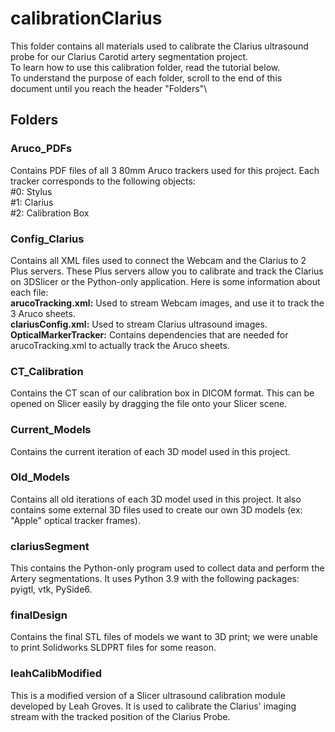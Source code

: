 # calibrationClarius

This folder contains all materials used to calibrate the Clarius ultrasound probe for our Clarius Carotid artery segmentation project.\
To learn how to use this calibration folder, read the tutorial below.\
To understand the purpose of each folder, scroll to the end of this document until you reach the header "Folders"\

## Folders
### Aruco_PDFs
Contains PDF files of all 3 80mm Aruco trackers used for this project. Each tracker corresponds to the following objects:\
#0: Stylus\
#1: Clarius\
#2: Calibration Box

### Config_Clarius
Contains all XML files used to connect the Webcam and the Clarius to 2 Plus servers. These Plus servers allow you to calibrate and track the Clarius on 3DSlicer or the Python-only application. Here is some information about each file:\
**arucoTracking.xml:** Used to stream Webcam images, and use it to track the 3 Aruco sheets.\
**clariusConfig.xml:** Used to stream Clarius ultrasound images.\
**OpticalMarkerTracker:** Contains dependencies that are needed for arucoTracking.xml to actually track the Aruco sheets.

### CT_Calibration
Contains the CT scan of our calibration box in DICOM format. This can be opened on Slicer easily by dragging the file onto your Slicer scene.

### Current_Models
Contains the current iteration of each 3D model used in this project.

### Old_Models
Contains all old iterations of each 3D model used in this project. It also contains some external 3D files used to create our own 3D models (ex: "Apple" optical tracker frames).

### clariusSegment
This contains the Python-only program used to collect data and perform the Artery segmentations. It uses Python 3.9 with the following packages: pyigtl, vtk, PySide6.

### finalDesign
Contains the final STL files of models we want to 3D print; we were unable to print Solidworks SLDPRT files for some reason.

### leahCalibModified
This is a modified version of a Slicer ultrasound calibration module developed by Leah Groves. It is used to calibrate the Clarius' imaging stream with the tracked position of the Clarius Probe.

